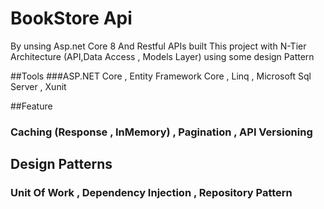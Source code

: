 # BookStore Api
By unsing Asp.net Core 8 And Restful APIs built This project with N-Tier Architecture (API,Data Access , Models Layer) using some design Pattern

##Tools
###ASP.NET Core , Entity Framework Core , Linq , Microsoft Sql Server , Xunit

##Feature 
### Caching (Response , InMemory) , Pagination , API Versioning

## Design Patterns 
### Unit Of Work , Dependency Injection , Repository Pattern
